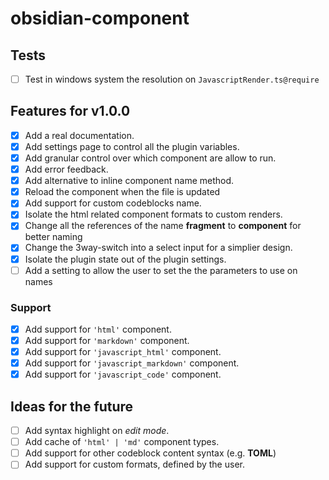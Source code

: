 # obsidian-component

## Tests

- [ ] Test in windows system the resolution on `JavascriptRender.ts@require`

## Features for v1.0.0

- [x] Add a real documentation.
- [x] Add settings page to control all the plugin variables.
- [x] Add granular control over which component are allow to run.
- [x] Add error feedback.
- [x] Add alternative to inline component name method.
- [x] Reload the component when the file is updated
- [x] Add support for custom codeblocks name.
- [x] Isolate the html related component formats to custom renders.
- [x] Change all the references of the name **fragment** to **component** for better naming
- [x] Change the 3way-switch into a select input for a simplier design.
- [x] Isolate the plugin state out of the plugin settings.
- [ ] Add a setting to allow the user to set the the parameters to use on names

### Support

- [x] Add support for `'html'` component.
- [x] Add support for `'markdown'` component.
- [x] Add support for `'javascript_html'` component.
- [x] Add support for `'javascript_markdown'` component.
- [x] Add support for `'javascript_code'` component.

## Ideas for the future

- [ ] Add syntax highlight on _edit mode_.
- [ ] Add cache of `'html' | 'md'` component types.
- [ ] Add support for other codeblock content syntax (e.g. **TOML**)
- [ ] Add support for custom formats, defined by the user.
